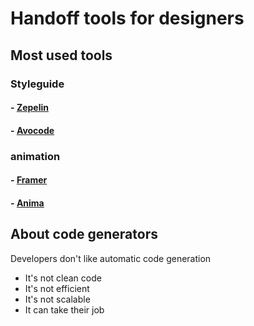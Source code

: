 # Handoff tools for designers

## Most used tools

### Styleguide

#### - [Zepelin](https://zeplin.io/)
#### - [Avocode](https://avocode.com/)


### animation

#### - [Framer](https://www.framer.com/)
#### - [Anima](https://www.animaapp.com/)


## About code generators

Developers don't like automatic code generation

 - It's not clean code
 - It's not efficient
 - It's not scalable
 - It can take their job

